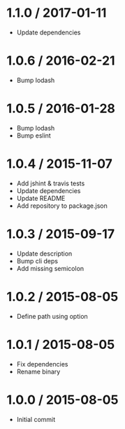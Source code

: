 1.1.0 / 2017-01-11
=================
  * Update dependencies
  
1.0.6 / 2016-02-21
=================
  * Bump lodash

1.0.5 / 2016-01-28
=================
  * Bump lodash
  * Bump eslint

1.0.4 / 2015-11-07
=================
  * Add jshint & travis tests
  * Update dependencies
  * Update README
  * Add repository to package.json

1.0.3 / 2015-09-17
=================
  * Update description
  * Bump cli deps
  * Add missing semicolon

1.0.2 / 2015-08-05
=================
  * Define path using option

1.0.1 / 2015-08-05
=================
  * Fix dependencies
  * Rename binary

1.0.0 / 2015-08-05
=================
  * Initial commit